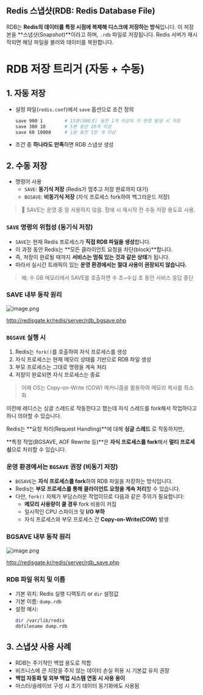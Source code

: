 ## Redis 스냅샷(RDB: Redis Database File)

RDB는 **Redis의 데이터를 특정 시점에 복제해 디스크에 저장하는 방식**입니다. 이 저장본을 **스냅샷(Snapshot)**이라고 하며, `.rdb` 파일로 저장됩니다. Redis 서버가 재시작되면 해당 파일을 불러와 데이터를 복원합니다.

# RDB 저장 트리거 (자동 + 수동)

## 1. **자동 저장**

- 설정 파일(`redis.conf`)에서 `save` 옵션으로 조건 정의
  ```bash
  save 900 1        # 15분(900초) 동안 1개 이상의 키 변경 발생 시 저장
  save 300 10       # 5분 동안 10개 이상
  save 60 10000     # 1분 동안 1만 개 이상
  ```
- 조건 중 **하나라도 만족**하면 RDB 스냅샷 생성

## 2. **수동 저장**

- 명령어 사용
  - `SAVE`: **동기식 저장** (Redis가 멈추고 저장 완료까지 대기)
  - `BGSAVE`: **비동기식 저장** (자식 프로세스 fork하여 백그라운드 저장)

> 🚨 SAVE는 운영 중 잘 사용하지 않음. 장애 시 재시작 전 수동 저장 용도로 사용.

### `SAVE` 명령의 위험성 (동기식 저장)

- `SAVE`는 현재 Redis 프로세스가 **직접 RDB 파일을 생성**합니다.
- 이 과정 동안 Redis는 **모든 클라이언트 요청을 차단(block)**합니다.
- 즉, 저장이 완료될 때까지 **서비스는 멈춰 있는 것과 같은 상태**가 됩니다.
- 따라서 실시간 트래픽이 있는 **운영 환경에서는 절대 사용이 권장되지 않습니다.**

> 예: 수 GB 메모리에서 SAVE를 호출하면 수 초~수십 초 동안 서비스 응답 중단

### SAVE 내부 동작 원리

![image.png](attachment:e87fb403-d149-4019-8622-52ad4ca08c6b:image.png)

http://redisgate.kr/redis/server/rdb_bgsave.php

### `BGSAVE` 실행 시

1. Redis는 `fork()`를 호출하여 자식 프로세스를 생성
2. 자식 프로세스는 현재 메모리 상태를 기반으로 RDB 파일 생성
3. 부모 프로세스는 그대로 명령을 계속 처리
4. 저장이 완료되면 자식 프로세스는 종료

> 이때 OS는 Copy-on-Write (COW) 메커니즘을 활용하여 메모리 복사를 최소화

이전에 레디스는 싱글 스레드로 작동한다고 했는데 자식 스레드를 fork해서 작업하다고 하니 의아할 수 있습니다.

Redis는 **요청 처리(Request Handling)**에 대해 **싱글 스레드** 로 작동하지만,

**특정 작업(BGSAVE, AOF Rewrite 등)**은 **자식 프로세스를 fork**해서 **멀티 프로세싱**으로 처리할 수 있습니다.

### 운영 환경에서는 `BGSAVE` 권장 (비동기 저장)

- `BGSAVE`는 **자식 프로세스를 fork**하여 RDB 파일을 저장하는 방식입니다.
- Redis는 **부모 프로세스를 통해 클라이언트 요청을 계속 처리**할 수 있습니다.
- 다만, `fork()` 자체가 부담스러운 작업이므로 다음과 같은 주의가 필요합니다:
  - **메모리 사용량이 클 경우** fork 비용이 커짐
  - 일시적인 CPU 스파이크 및 **I/O 부하**
  - 자식 프로세스와 부모 프로세스 간 **Copy-on-Write(COW)** 발생

### BGSAVE 내부 동작 원리

![image.png](attachment:e25bd105-2026-4b7f-95f5-6be794708cb3:image.png)

http://redisgate.kr/redis/server/rdb_save.php

### RDB 파일 위치 및 이름

- 기본 위치: Redis 실행 디렉토리 or `dir` 설정값
- 기본 이름: `dump.rdb`
- 설정 예시:
  ```bash
  dir /var/lib/redis
  dbfilename dump.rdb
  ```

## 3. 스냅샷 사용 사례

- RDB는 주기적인 백업 용도로 적합
- 비즈니스에 큰 지장을 주지 않는 데이터 손실 허용 시 기본값 유지 권장
- **백업 자동화 및 외부 백업 시스템 연동 시 사용 용이**
- 마스터/슬레이브 구성 시 초기 데이터 동기화에도 사용됨
